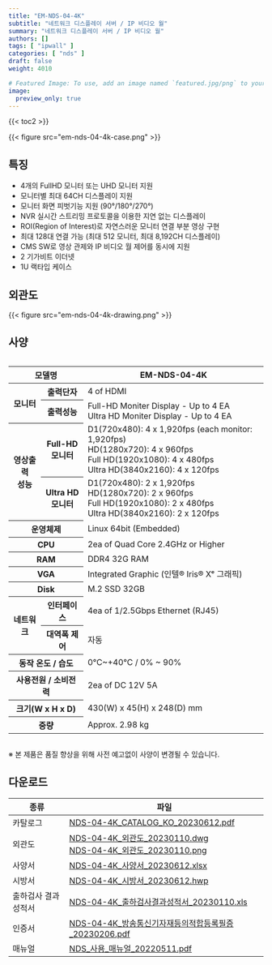 ```yaml
---
title: "EM-NDS-04-4K"
subtitle: "네트워크 디스플레이 서버 / IP 비디오 월"
summary: "네트워크 디스플레이 서버 / IP 비디오 월"
authors: []
tags: [ "ipwall" ]
categories: [ "nds" ]
draft: false
weight: 4010

# Featured Image: To use, add an image named `featured.jpg/png` to your page's folder.
image:
  preview_only: true
---
```


{{< toc2 >}}

<div class="container">
<div class="row justify-content-center">
<div class="col-sm-6">

{{< figure src="em-nds-04-4k-case.png" >}}

</div>
</div>
</div>

## 특징

- 4개의 FullHD 모니터 또는 UHD 모니터 지원 
- 모니터별 최대 64CH 디스플레이 지원
- 모니터 화면 피벗기능 지원 (90°/180°/270°)
- NVR 실시간 스트리밍 프로토콜을 이용한 지연 없는 디스플레이 
- ROI(Region of Interest)로 자연스러운 모니터 연결 부분 영상 구현
- 최대 128대 연결 가능 (최대 512 모니터, 최대 8,192CH 디스플레이) 
- CMS SW로 영상 관제와 IP 비디오 월 제어를 동시에 지원
- 2 기가비트 이더넷
- 1U 랙타입 케이스

## 외관도

{{< figure src="em-nds-04-4k-drawing.png" >}}

## 사양

<div style="overflow-x: auto">
<table class="spec">
<thead>
<tr>
<th colspan="2">모델명</th>
<th>EM-NDS-04-4K</th>
</tr>
</thead>
<tbody>
<tr>
<th rowspan="2">모니터</th>
<th>출력단자</th>
<td>4 of HDMI</td>
</tr>
<tr>
<th>출력성능</th>
<td>Full-HD Moniter Display - Up to 4 EA<br>Ultra HD Moniter Display - Up to 4 EA</td>
</tr>
<tr>
<th rowspan="2">영상출력<br>성능</th>
<th>Full-HD<br>모니터</th>
<td>D1(720x480): 4 x 1,920fps (each monitor: 1,920fps)<br>
    HD(1280x720): 4 x 960fps<br>
    Full HD(1920x1080): 4 x 480fps<br>
    Ultra HD(3840x2160): 4 x 120fps</td>
</tr>
<tr>
<th>Ultra HD<br>모니터</th>
<td>D1(720x480): 2 x 1,920fps<br>
    HD(1280x720): 2 x 960fps<br>
    Full HD(1920x1080): 2 x 480fps<br>
    Ultra HD(3840x2160): 2 x 120fps</td>
</tr>
<tr>
<th colspan="2">운영체제</th>
<td>Linux 64bit (Embedded)</td>
</tr>
<tr>
<th colspan="2">CPU</th>
<td>2ea of Quad Core 2.4GHz or Higher</td>
</tr>
<tr>
<th colspan="2">RAM</th>
<td>DDR4 32G RAM</td>
</tr>
<tr>
<th colspan="2">VGA</th>
<td>Integrated Graphic (인텔® Iris® Xᵉ 그래픽)</td>
</tr>
<tr>
<th colspan="2">Disk</th>
<td>M.2 SSD 32GB</td>
</tr>
<tr>
<th rowspan="2">네트워크</th>
<th>인터페이스</th>
<td>4ea of 1/2.5Gbps Ethernet (RJ45)</td>
</tr>
<tr>
<th>대역폭 제어</th>
<td>자동</td>
</tr>
<tr>
<th colspan="2">동작 온도 / 습도</th>
<td>0℃~+40℃ / 0% ~ 90%</td>
</tr>
<tr>
<th colspan="2">사용전원 / 소비전력</th>
<td>2ea of DC 12V 5A</td>
</tr>
<tr>
<th colspan="2">크기(W x H x D)</th>
<td>430(W) x 45(H) x 248(D) mm</td>
</tr>
<tr>
<th colspan="2">중량</th>
<td>Approx. 2.98 kg</td>
</tr>
</tbody>
</table>
</div>

※ 본 제품은 품질 향상을 위해 사전 예고없이 사양이 변경될 수 있습니다.

## 다운로드

종류 | 파일
---- | ----
카탈로그 | [NDS-04-4K_CATALOG_KO_20230612.pdf](https://www.emstone.com/data/sales/ko/NDS-04-4K_CATALOG_KO_20230612.pdf)
외관도 | [NDS-04-4K_외관도_20230110.dwg](https://www.emstone.com/data/sales/ko/NDS-04-4K_외관도_20230110.dwg)<br>[NDS-04-4K_외관도_20230110.png](https://www.emstone.com/data/sales/ko/NDS-04-4K_외관도_20230110.png)
사양서 | [NDS-04-4K_사양서_20230612.xlsx](https://www.emstone.com/data/sales/ko/NDS-04-4K_사양서_20230612.xlsx)
시방서 | [NDS-04-4K_시방서_20230612.hwp](https://www.emstone.com/data/sales/ko/NDS-04-4K_시방서_20230612.hwp)
출하검사 결과 성적서 | [NDS-04-4K_출하검사결과성적서_20230110.xls](https://www.emstone.com/data/sales/ko/NDS-04-4K_출하검사결과성적서_20230110.xls)
인증서 | [NDS-04-4K_방송통신기자재등의적합등록필증_20230206.pdf](https://www.emstone.com/data/sales/ko/NDS-04-4K_방송통신기자재등의적합등록필증_20230206.pdf)
매뉴얼 | [NDS_사용_매뉴얼_20220511.pdf](https://www.emstone.com/data/sales/ko/NDS_사용_매뉴얼_20220511.pdf)
